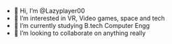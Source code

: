 - 👋 Hi, I’m @Lazyplayer00
- 👀 I’m interested in VR, Video games, space and tech
- 🌱 I’m currently studying B.tech Computer Engg
- 💞️ I’m looking to collaborate on anything really 

<!---
Lazyplayer00/Lazyplayer00 is a ✨ special ✨ repository because its `README.md` (this file) appears on your GitHub profile.
You can click the Preview link to take a look at your changes.
--->
